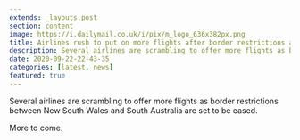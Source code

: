 ```yaml
---
extends: _layouts.post
section: content
image: https://i.dailymail.co.uk/i/pix/m_logo_636x382px.png 
title: Airlines rush to put on more flights after border restrictions are set to be eased 
description: Several airlines are scrambling to offer more flights as border restrictions between New South Wales and South Australia are set to be eased. 
date: 2020-09-22-22-43-35 
categories: [latest, news] 
featured: true 
--- 
```

Several airlines are scrambling to offer more flights as border restrictions between New South Wales and South Australia are set to be eased.

More to come. 

